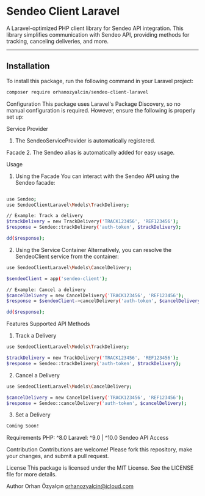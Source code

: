 # Sendeo Client Laravel

A Laravel-optimized PHP client library for Sendeo API integration. This library simplifies communication with Sendeo API, providing methods for tracking, canceling deliveries, and more.

---

## Installation

To install this package, run the following command in your Laravel project:

```bash
composer require orhanozyalcin/sendeo-client-laravel
```


Configuration
This package uses Laravel's Package Discovery, so no manual configuration is required. However, ensure the following is properly set up:

Service Provider
1. The SendeoServiceProvider is automatically registered.

Facade
2. The Sendeo alias is automatically added for easy usage.


Usage
1. Using the Facade
You can interact with the Sendeo API using the Sendeo facade:

```bash

use Sendeo;
use SendeoClientLaravel\Models\TrackDelivery;

// Example: Track a delivery
$trackDelivery = new TrackDelivery('TRACK123456', 'REF123456');
$response = Sendeo::trackDelivery('auth-token', $trackDelivery);

dd($response);
```


2. Using the Service Container
Alternatively, you can resolve the SendeoClient service from the container:

```bash
use SendeoClientLaravel\Models\CancelDelivery;

$sendeoClient = app('sendeo-client');

// Example: Cancel a delivery
$cancelDelivery = new CancelDelivery('TRACK123456', 'REF123456');
$response = $sendeoClient->cancelDelivery('auth-token', $cancelDelivery);

dd($response);
```

Features
Supported API Methods

1. Track a Delivery

```bash
use SendeoClientLaravel\Models\TrackDelivery;

$trackDelivery = new TrackDelivery('TRACK123456', 'REF123456');
$response = Sendeo::trackDelivery('auth-token', $trackDelivery);
```

2. Cancel a Delivery

```bash
use SendeoClientLaravel\Models\CancelDelivery;

$cancelDelivery = new CancelDelivery('TRACK123456', 'REF123456');
$response = Sendeo::cancelDelivery('auth-token', $cancelDelivery);
```

3. Set a Delivery

```bash
Coming Soon!
```

Requirements
PHP: ^8.0
Laravel: ^9.0 | ^10.0
Sendeo API Access

Contribution
Contributions are welcome! Please fork this repository, make your changes, and submit a pull request.

License
This package is licensed under the MIT License. See the LICENSE file for more details.

Author
Orhan Özyalçın
orhanozyalcin@icloud.com
